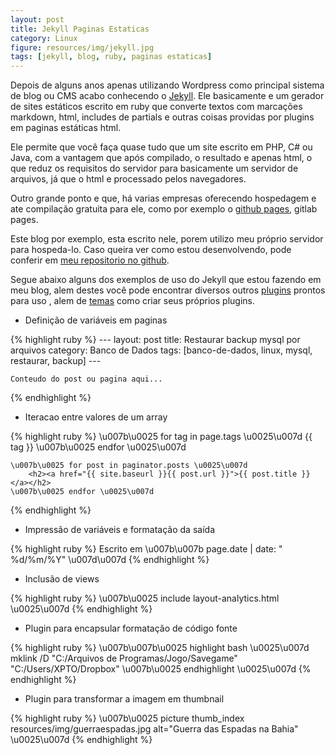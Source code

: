 ```yaml
---
layout: post
title: Jekyll Paginas Estaticas
category: Linux
figure: resources/img/jekyll.jpg
tags: [jekyll, blog, ruby, paginas estaticas]
---
```

Depois de alguns anos apenas utilizando Wordpress como principal sistema de blog ou CMS acabo conhecendo o [Jekyll](https://jekyllrb.com). Ele basicamente e um gerador de sites estáticos escrito em ruby que converte textos com marcações markdown, html, includes de partials e outras coisas providas por plugins em paginas estáticas html.

Ele permite que você faça quase tudo que um site escrito em PHP, C# ou Java, com a vantagem que após compilado, o resultado e apenas html, o que reduz os requisitos do servidor para basicamente um servidor de arquivos, já que o html e processado pelos navegadores.

Outro grande ponto e que, há varias empresas oferecendo hospedagem e ate compilação gratuita para ele, como por exemplo o [github pages](https://pages.github.com/), gitlab pages.

Este blog por exemplo, esta escrito nele, porem utilizo meu próprio servidor para hospeda-lo. Caso queira ver como estou desenvolvendo, pode conferir em [meu repositorio no github](github.com/douglasjam/blog).

Segue abaixo alguns dos exemplos de uso do Jekyll que estou fazendo em meu blog, alem destes você pode encontrar diversos outros [plugins](https://jekyllrb.com/docs/plugins/) prontos para uso , alem de [temas](http://jekyllthemes.org/) como criar seus próprios plugins.

- Definição de variáveis em paginas

{% highlight ruby %}
    ---
    layout: post
    title: Restaurar backup mysql por arquivos
    category: Banco de Dados
    tags: [banco-de-dados, linux, mysql, restaurar, backup]
    ---
    
    Conteudo do post ou pagina aqui...
{% endhighlight %}

- Iteracao entre valores de um array

{% highlight ruby %}
    \u007b\u0025 for tag in page.tags \u0025\u007d
        <span class="label label-default">{{ tag }}</span>
    \u007b\u0025 endfor \u0025\u007d
    
    \u007b\u0025 for post in paginator.posts \u0025\u007d
        <h2><a href="{{ site.baseurl }}{{ post.url }}">{{ post.title }}</a></h2>
    \u007b\u0025 endfor \u0025\u007d
{% endhighlight %}

- Impressão de variáveis e formatação da saída

{% highlight ruby %}
    <span class="post-writed pull-left">
      Escrito em \u007b\u007b page.date | date: " %d/%m/%Y" \u007d\u007d
    </span>
{% endhighlight %}
    
- Inclusão de views
    
{% highlight ruby %}
    \u007b\u0025 include layout-analytics.html \u0025\u007d
{% endhighlight %}

- Plugin para encapsular formatação de código fonte

{% highlight ruby %}
    \u007b\u007b\u0025 highlight bash \u0025\u007d
        mklink /D "C:/Arquivos de Programas/Jogo/Savegame" "C:/Users/XPTO/Dropbox"
    \u007b\u0025 endhighlight \u0025\u007d
{% endhighlight %}

- Plugin para transformar a imagem em thumbnail

{% highlight ruby %}
    \u007b\u0025 picture thumb_index resources/img/guerraespadas.jpg alt="Guerra das Espadas na Bahia" \u0025\u007d
{% endhighlight %}

